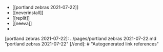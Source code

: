 - [[portland zebras 2021-07-22]]
- [[neverinstall]]
- [[replit]]
- [[neeva]]
-

[//begin]: # "Autogenerated link references for markdown compatibility"
[portland zebras 2021-07-22]: ../pages/portland zebras 2021-07-22.md "portland zebras 2021-07-22"
[//end]: # "Autogenerated link references"